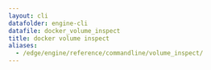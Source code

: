 ```yaml
---
layout: cli
datafolder: engine-cli
datafile: docker_volume_inspect
title: docker volume inspect
aliases:
  - /edge/engine/reference/commandline/volume_inspect/
---
```

<!--
This page is automatically generated from Docker's source code. If you want to
suggest a change to the text that appears here, open a ticket or pull request
in the source repository on GitHub:

https://github.com/docker/cli
-->

